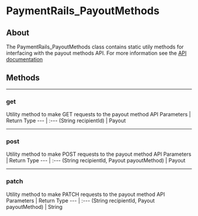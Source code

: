 # PaymentRails_PayoutMethods

## **About**
The PaymentRails_PayoutMethods class contains static utily methods for interfacing with the payout methods API. For more information see the [API documentation](http://docs.paymentrails.com/#payout-methods)

## **Methods**
---
### **get**
Utility method to make GET requests to the payout method API
Parameters | Return Type
--- | :---
(String recipientId) | Payout

---
### **post**
Utility method to make POST requests to the payout method API
Parameters | Return Type
--- | :---
(String recipientId, Payout payoutMethod) | Payout

---
### **patch**
Utility method to make PATCH requests to the payout method API
Parameters | Return Type
--- | :---
(String recipientId, Payout payoutMethod) | String

